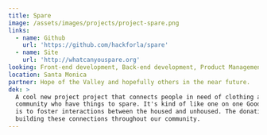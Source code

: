 ```yaml
---
title: Spare
image: /assets/images/projects/project-spare.png
links:
  - name: Github
    url: 'https://github.com/hackforla/spare'
  - name: Site
    url: 'http://whatcanyouspare.org'
looking: Front-end development, Back-end development, Product Management, and Marketing.
location: Santa Monica
partner: Hope of the Valley and hopefully others in the near future.
dek: >
  A cool new project project that connects people in need of clothing and other essentials with people in the
  community who have things to spare. It's kind of like one on one Goodwill. The main objective
  is to foster interactions between the housed and unhoused. The donation is the mechanism for
  building these connections throughout our community.
---
```


